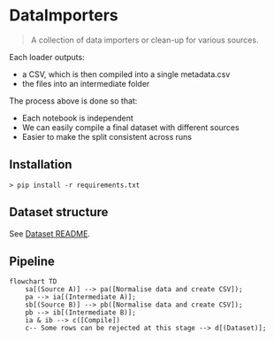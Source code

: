 # DataImporters

> A collection of data importers or clean-up for various sources.

Each loader outputs:  
* a CSV, which is then compiled into a single metadata.csv  
* the files into an intermediate folder  

The process above is done so that:  
* Each notebook is independent  
* We can easily compile a final dataset with different sources  
* Easier to make the split consistent across runs  

## Installation 

```
> pip install -r requirements.txt
```

## Dataset structure

See [Dataset README](data/dataset/README.md).

## Pipeline

```mermaid
flowchart TD
    sa[(Source A)] --> pa([Normalise data and create CSV]);
    pa --> ia[(Intermediate A)];
    sb[(Source B)] --> pb([Normalise data and create CSV]);
    pb --> ib[(Intermediate B)];
    ia & ib --> c([Compile])
    c-- Some rows can be rejected at this stage --> d[(Dataset)];
```
